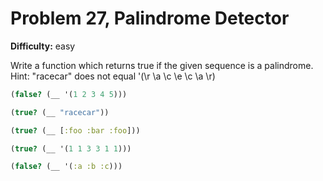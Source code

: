 # Problem 27, Palindrome Detector

**Difficulty:** easy

Write a function which returns true if the given sequence is a palindrome. Hint: "racecar" does not equal '(\r \a \c \e \c \a \r)

```clj
(false? (__ '(1 2 3 4 5)))
```

```clj
(true? (__ "racecar"))
```

```clj
(true? (__ [:foo :bar :foo]))
```

```clj
(true? (__ '(1 1 3 3 1 1)))
```

```clj
(false? (__ '(:a :b :c)))
```

